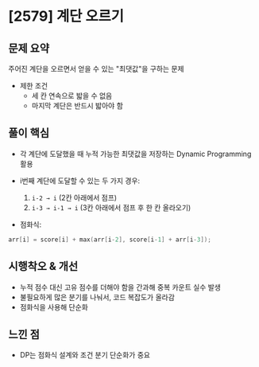 # [2579] 계단 오르기

## 문제 요약
주어진 계단을 오르면서 얻을 수 있는 "최댓값"을 구하는 문제
- 제한 조건
  - 세 칸 연속으로 밟을 수 없음
  - 마지막 계단은 반드시 밟아야 함

## 풀이 핵심
- 각 계단에 도달했을 때 누적 가능한 최댓값을 저장하는 Dynamic Programming 활용
- i번째 계단에 도달할 수 있는 두 가지 경우:
  1. `i-2 → i` (2칸 아래에서 점프)
  2. `i-3 → i-1 → i` (3칸 아래에서 점프 후 한 칸 올라오기)

- 점화식:
```cpp
arr[i] = score[i] + max(arr[i-2], score[i-1] + arr[i-3]);
```

## 시행착오 & 개선
- 누적 점수 대신 고유 점수를 더해야 함을 간과해 중복 카운트 실수 발생
- 불필요하게 많은 분기를 나눠서, 코드 복잡도가 올라감
- 점화식을 사용해 단순화

## 느낀 점
- DP는 점화식 설계와 조건 분기 단순화가 중요